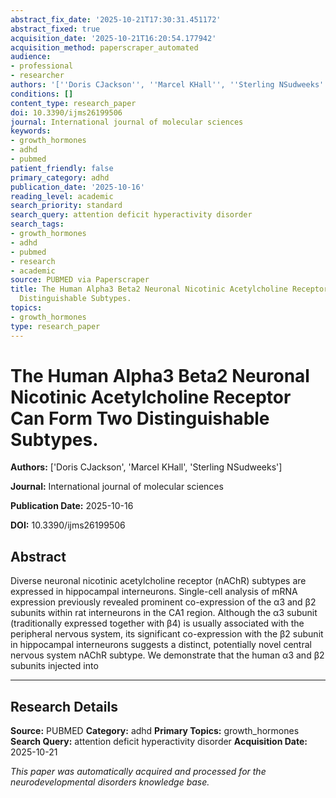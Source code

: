 ```yaml
---
abstract_fix_date: '2025-10-21T17:30:31.451172'
abstract_fixed: true
acquisition_date: '2025-10-21T16:20:54.177942'
acquisition_method: paperscraper_automated
audience:
- professional
- researcher
authors: '[''Doris CJackson'', ''Marcel KHall'', ''Sterling NSudweeks'']'
conditions: []
content_type: research_paper
doi: 10.3390/ijms26199506
journal: International journal of molecular sciences
keywords:
- growth_hormones
- adhd
- pubmed
patient_friendly: false
primary_category: adhd
publication_date: '2025-10-16'
reading_level: academic
search_priority: standard
search_query: attention deficit hyperactivity disorder
search_tags:
- growth_hormones
- adhd
- pubmed
- research
- academic
source: PUBMED via Paperscraper
title: The Human Alpha3 Beta2 Neuronal Nicotinic Acetylcholine Receptor Can Form Two
  Distinguishable Subtypes.
topics:
- growth_hormones
type: research_paper
---
```


# The Human Alpha3 Beta2 Neuronal Nicotinic Acetylcholine Receptor Can Form Two Distinguishable Subtypes.

**Authors:** ['Doris CJackson', 'Marcel KHall', 'Sterling NSudweeks']

**Journal:** International journal of molecular sciences

**Publication Date:** 2025-10-16

**DOI:** 10.3390/ijms26199506

## Abstract

Diverse neuronal nicotinic acetylcholine receptor (nAChR) subtypes are expressed in hippocampal interneurons. Single-cell analysis of mRNA expression previously revealed prominent co-expression of the α3 and β2 subunits within rat interneurons in the CA1 region. Although the α3 subunit (traditionally expressed together with β4) is usually associated with the peripheral nervous system, its significant co-expression with the β2 subunit in hippocampal interneurons suggests a distinct, potentially novel central nervous system nAChR subtype. We demonstrate that the human α3 and β2 subunits injected into 

---

## Research Details

**Source:** PUBMED
**Category:** adhd
**Primary Topics:** growth_hormones
**Search Query:** attention deficit hyperactivity disorder
**Acquisition Date:** 2025-10-21

*This paper was automatically acquired and processed for the neurodevelopmental disorders knowledge base.*

